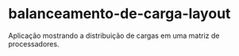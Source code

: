 # balanceamento-de-carga-layout
Aplicação mostrando a distribuição de cargas em uma matriz de processadores.
